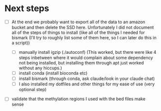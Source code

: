 # Next steps

- [ ] At the end we probably want to export all of the data to an amazon bucket and then delete the SSD here. Unfortunately I did not document all of the steps of things to install (like all of the things I needed for bismark (I'll try to roughly list some of them here, so I can later do this in a script))
  - [ ] manually install igzip (./autoconf) (This worked, but there were like 4 steps inbetween where it would complain about some dependency not being installed, but installing them through apt just worked without any hiccups.)
  - [ ] install conda (install bioconda etc)
  - [ ] install bismark (through conda, ask claude/look in your claude chat)
  - [ ] I also installed my dotfiles and other things for my ease of use (very optional step)
- [ ] validate that the methylation regions I used with the bed files make sense

